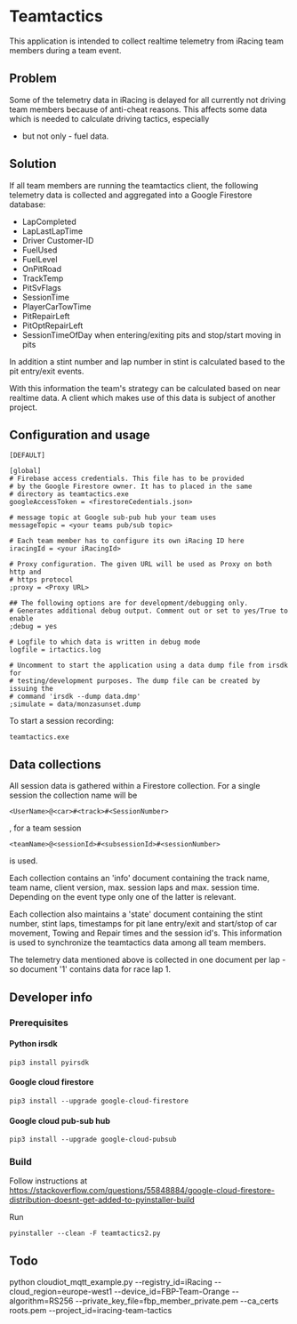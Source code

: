 # Teamtactics

This application is intended to collect realtime telemetry from iRacing team
members during a team event.

## Problem

Some of the telemetry data in iRacing is delayed for all currently not driving
team members because of anti-cheat reasons.
This affects some data which is needed to calculate driving tactics, especially
- but not only - fuel data.

## Solution

If all team members are running the teamtactics client, the following telemetry
data is collected and aggregated into a Google Firestore database:

* LapCompleted
* LapLastLapTime
* Driver Customer-ID
* FuelUsed
* FuelLevel
* OnPitRoad
* TrackTemp
* PitSvFlags
* SessionTime
* PlayerCarTowTime
* PitRepairLeft
* PitOptRepairLeft
* SessionTimeOfDay when entering/exiting pits and stop/start moving in pits

In addition a stint number and lap number in stint is calculated based to the
pit entry/exit events.

With this information the team's strategy can be calculated based on near realtime data.
A client which makes use of this data is subject of another project.

## Configuration and usage

	[DEFAULT]
	
	[global]
	# Firebase access credentials. This file has to be provided
	# by the Google Firestore owner. It has to placed in the same
	# directory as teamtactics.exe
	googleAccessToken = <firestoreCedentials.json>

	# message topic at Google sub-pub hub your team uses
	messageTopic = <your teams pub/sub topic>

	# Each team member has to configure its own iRacing ID here
	iracingId = <your iRacingId>
	
	# Proxy configuration. The given URL will be used as Proxy on both http and 
	# https protocol
	;proxy = <Proxy URL>

	## The following options are for development/debugging only. 
	# Generates additional debug output. Comment out or set to yes/True to enable
	;debug = yes

	# Logfile to which data is written in debug mode 
	logfile = irtactics.log

	# Uncomment to start the application using a data dump file from irsdk for 
	# testing/development purposes. The dump file can be created by issuing the 
	# command 'irsdk --dump data.dmp'
	;simulate = data/monzasunset.dump

To start a session recording:

	teamtactics.exe
	
## Data collections

All session data is gathered within a Firestore collection. For a single session the
collection name will be

	<UserName>@<car>#<track>#<SessionNumber>
	
, for a team session

	<teamName>@<sessionId>#<subsessionId>#<sessionNumber>
	
is used.

Each collection contains an 'info' document containing the track name, team name,
client version, max. session laps and max. session time. Depending on the event 
type only one of the latter is relevant.

Each collection also maintains a 'state' document containing the stint number,
stint laps, timestamps for pit lane entry/exit and start/stop of car movement,
Towing and Repair times and the session id's. This information is used to 
synchronize the teamtactics data among all team members.

The telemetry data mentioned above is collected in one document per lap - so document
'1' contains data for race lap 1.


## Developer info
### Prerequisites
#### Python irsdk

	pip3 install pyirsdk

#### Google cloud firestore

	pip3 install --upgrade google-cloud-firestore

#### Google cloud pub-sub hub

	pip3 install --upgrade google-cloud-pubsub

### Build



Follow instructions at 
https://stackoverflow.com/questions/55848884/google-cloud-firestore-distribution-doesnt-get-added-to-pyinstaller-build

Run

    pyinstaller --clean -F teamtactics2.py

## Todo
python cloudiot_mqtt_example.py --registry_id=iRacing --cloud_region=europe-west1 --device_id=FBP-Team-Orange --algorithm=RS256 --private_key_file=fbp_member_private.pem --ca_certs roots.pem --project_id=iracing-team-tactics
